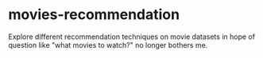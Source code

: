 # movies-recommendation
Explore different recommendation techniques on movie datasets in hope of question like "what movies to watch?" no longer bothers me.
